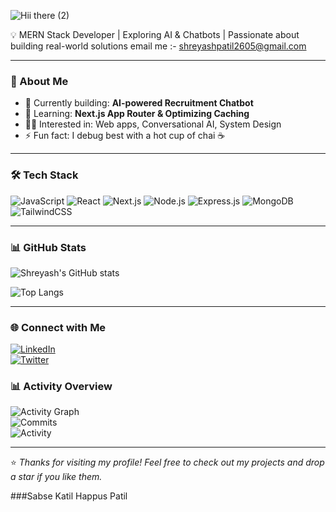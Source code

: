 ![Hii there (2)](https://github.com/user-attachments/assets/ae42df42-ff68-4db3-83ff-a04e3919bb29)


💡 MERN Stack Developer | Exploring AI & Chatbots | Passionate about building real-world solutions
email me :- shreyashpatil2605@gmail.com

---

### 🚀 About Me  
- 🔭 Currently building: **AI-powered Recruitment Chatbot**  
- 🌱 Learning: **Next.js App Router & Optimizing Caching**  
- 🧑‍💻 Interested in: Web apps, Conversational AI, System Design  
- ⚡ Fun fact: I debug best with a hot cup of chai ☕  

---

### 🛠️ Tech Stack  
![JavaScript](https://img.shields.io/badge/-JavaScript-F7DF1E?logo=javascript&logoColor=black)
![React](https://img.shields.io/badge/-React-61DAFB?logo=react&logoColor=black)
![Next.js](https://img.shields.io/badge/-Next.js-000000?logo=next.js)
![Node.js](https://img.shields.io/badge/-Node.js-339933?logo=node.js&logoColor=white)
![Express.js](https://img.shields.io/badge/-Express.js-000000?logo=express&logoColor=white)
![MongoDB](https://img.shields.io/badge/-MongoDB-47A248?logo=mongodb&logoColor=white)
![TailwindCSS](https://img.shields.io/badge/-TailwindCSS-38B2AC?logo=tailwind-css&logoColor=white)

---

### 📊 GitHub Stats  
![Shreyash's GitHub stats](https://github-readme-stats.vercel.app/api?username=Sudeshpatil07&show_icons=true&theme=tokyonight)  

![Top Langs](https://github-readme-stats.vercel.app/api/top-langs/?username=Sudeshpatil07&layout=compact&theme=tokyonight)

---

### 🌐 Connect with Me  
[![LinkedIn](https://img.shields.io/badge/-LinkedIn-0077B5?logo=linkedin&logoColor=white)](https://www.linkedin.com/in/shreyash-patil-218506338/)  
[![Twitter](https://img.shields.io/badge/-Twitter-1DA1F2?logo=twitter&logoColor=white)](https://x.com/Shreyash_patil3) 

### 📊 Activity Overview  

![Activity Graph](https://github-profile-summary-cards.vercel.app/api/cards/productive-time?username=Sudeshpatil07&theme=tokyonight)  
![Commits](https://github-profile-summary-cards.vercel.app/api/cards/commits?username=Sudeshpatil07&theme=tokyonight)  
![Activity](https://github-profile-summary-cards.vercel.app/api/cards/profile-details?username=Sudeshpatil07&theme=tokyonight)







---
⭐️ *Thanks for visiting my profile! Feel free to check out my projects and drop a star if you like them.*  

###Sabse Katil Happus Patil
